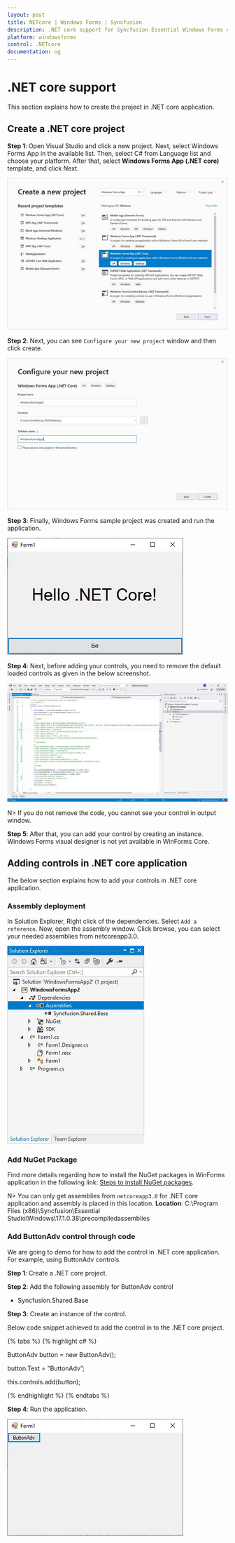 ```yaml
---
layout: post
title: NETcore | Windows Forms | Syncfusion
description: .NET core support for Syncfusion Essential Windows Forms controls
platform: windowsforms
control: .NETcore
documentation: ug
---
```


# .NET core support

This section explains how to create the project in .NET core application.

## Create a .NET core project

**Step 1**: Open Visual Studio and click a new project. Next, select Windows Forms App in the available list. Then, select C# from Language list and choose your platform. After that, select **Windows Forms App (.NET core)** template, and click Next. 

![NETcore showing create the project](NETcore_images/NETcore_createproject.jpeg)

**Step 2**: Next, you can see `Configure your new project` window and then click create.

 ![NETcore showing configure the project](NETcore_images/NETcore_configureproject.jpeg)

**Step 3**: Finally, Windows Forms sample project was created and run the application.

![NETcore application output](NETcore_images/NETcore_output.jpeg)

**Step 4**: Next, before adding your controls, you need to remove the default loaded controls as given in the below screenshot. 

![NETcore showing hide the code](NETcore_images/NETcore_hidecode.jpeg)


N> If you do not remove the code, you cannot see your control in output window.

**Step 5**: After that, you can add your control by creating an instance. Windows Forms visual designer is not yet available in WinForms Core.


## Adding controls in .NET core application

The below section explains how to add your controls in .NET core application.

### Assembly deployment

In Solution Explorer, Right click of the dependencies. Select `Add a reference`. Now, open the assembly window. Click browse, you can select your needed assemblies from netcoreapp3.0.

![NETcore showing assembly](NETcore_images/NETcore_assembly.jpeg)

### Add NuGet Package

Find more details regarding how to install the NuGet packages in WinForms application in the following link: [Steps to install NuGet packages](https://help.syncfusion.com/windowsforms/nuget-packages).

N> You can only get assemblies from `netcoreapp3.0` for .NET core application and assembly is placed in this location. **Location**: C:\Program Files (x86)\Syncfusion\Essential Studio\Windows\17.1.0.38\precompiledassemblies


### Add ButtonAdv control through code


We are going to demo for how to add the control in .NET core application. For example, using ButtonAdv controls.

**Step 1**: Create a .NET core project.

**Step 2**:	Add the following assembly for ButtonAdv control

* Syncfusion.Shared.Base

**Step 3**: Create an instance of the control.

Below code snippet achieved to add the control in to the .NET core project.

{% tabs %}
{% highlight c# %}

ButtonAdv button = new ButtonAdv();

button.Text = ”ButtonAdv”;

this.controls.add(button);

{% endhighlight %}
{% endtabs %}

**Step 4**: Run the application.

![NETcore showing control output](NETcore_images/NETcore_controloutput.jpeg)
